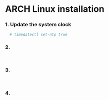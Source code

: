 # ARCH Linux installation 

### 1. Update the system clock
```bash
  # timedatectl set-ntp true
```
### 2. 
```bash
  
```
### 3. 
```bash
  
```
### 4. 
```bash
  
```
